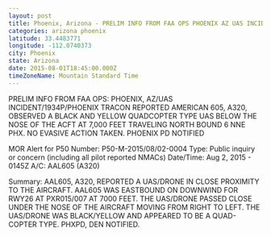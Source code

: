 ```yaml
---
layout: post
title: Phoenix, Arizona - PRELIM INFO FROM FAA OPS PHOENIX AZ UAS INCIDENT 1934P PHOENIX TRACON REPORTED AMERICAN 605
categories: arizona phoenix
latitude: 33.4483771
longitude: -112.0740373
city: Phoenix
state: Arizona
date: 2015-08-01T18:45:00.000Z
timeZoneName: Mountain Standard Time
---
```


PRELIM INFO FROM FAA OPS: PHOENIX, AZ/UAS INCIDENT/1934P/PHOENIX TRACON REPORTED AMERICAN 605, A320, OBSERVED A BLACK AND YELLOW QUADCOPTER TYPE UAS BELOW THE NOSE OF THE ACFT AT 7,000 FEET TRAVELING NORTH BOUND 6 NNE PHX. NO EVASIVE ACTION TAKEN. PHOENIX PD NOTIFIED 


MOR Alert for P50
Number: P50-M-2015/08/02-0004
Type: Public inquiry or concern (including all pilot reported NMACs)
Date/Time: Aug 2, 2015 - 0145Z
A/C: AAL605 (A320)

Summary: AAL605, A320, REPORTED A UAS/DRONE IN CLOSE PROXIMITY TO THE AIRCRAFT. AAL605 WAS EASTBOUND ON DOWNWIND FOR RWY26 AT PXR015/007 AT 7000 FEET. THE UAS/DRONE PASSED CLOSE UNDER THE NOSE OF THE AIRCRAFT MOVING FROM RIGHT TO LEFT. THE UAS/DRONE WAS BLACK/YELLOW AND APPEARED TO BE A QUAD-COPTER TYPE. PHXPD, DEN NOTIFIED.